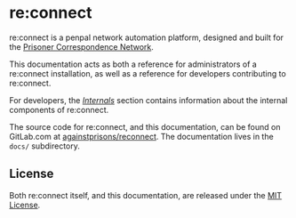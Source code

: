 # re:connect

re:connect is a penpal network automation platform, designed and built for the
[Prisoner Correspondence Network][pcn].

This documentation acts as both a reference for administrators of a re:connect
installation, as well as a reference for developers contributing to re:connect.

For developers, the [*Internals*](./internals/index.md) section contains
information about the internal components of re:connect.

The source code for re:connect, and this documentation, can be found on
GitLab.com at [againstprisons/reconnect][git]. The documentation lives in the
`docs/` subdirectory.

## License

Both re:connect itself, and this documentation, are released under the
[MIT License][license].

[pcn]: https://pcn.nz
[git]: https://gitlab.com/againstprisons/reconnect
[license]: https://gitlab.com/againstprisons/reconnect/blob/master/LICENSE
